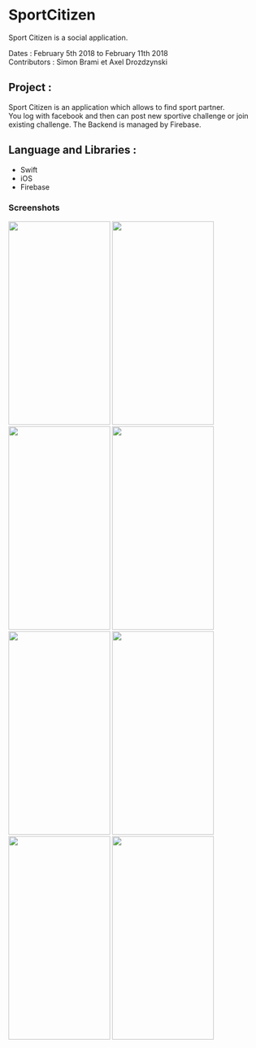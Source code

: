# SportCitizen

<p>Sport Citizen is a social application.</p>

<p>Dates : February 5th 2018 to February 11th 2018<br/>
Contributors : Simon Brami et Axel Drozdzynski
</p>

## Project :
<p>Sport Citizen is an application which allows to find sport partner.<br/>
You log with facebook and then can post new sportive challenge or join existing challenge. The Backend is managed by Firebase.</p>

## Language and Libraries :
<ul>
  <li>Swift</li>
  <li>iOS</li>
  <li>Firebase</li>
</ul>

### Screenshots

<img src="https://user-images.githubusercontent.com/20972154/44479532-2ba32f80-a641-11e8-8916-a0b72d734a2b.png" width="200" height="400" /> <img src="https://user-images.githubusercontent.com/20972154/44479534-2c3bc600-a641-11e8-836c-391b0e6ccd44.png" width="200" height="400" /> <img src="https://user-images.githubusercontent.com/20972154/44479536-2c3bc600-a641-11e8-8bd6-965ac57cdcd8.png" width="200" height="400"/> <img src="https://user-images.githubusercontent.com/20972154/44479538-2c3bc600-a641-11e8-842c-abdf3fb6a7f2.png" width="200" height="400" /> <img src="https://user-images.githubusercontent.com/20972154/44479539-2c3bc600-a641-11e8-9bc6-38aa2768a825.png" width="200" height="400" /> <img src="https://user-images.githubusercontent.com/20972154/44479540-2cd45c80-a641-11e8-946e-ddc719c6f9b9.png" width="200" height="400" /> <img src="https://user-images.githubusercontent.com/20972154/44479541-2cd45c80-a641-11e8-9a4f-47da80396c6c.png" width="200" height="400" /> <img src="https://user-images.githubusercontent.com/20972154/44479542-2cd45c80-a641-11e8-92c9-ad86c78e2459.png" width="200" height="400" />

